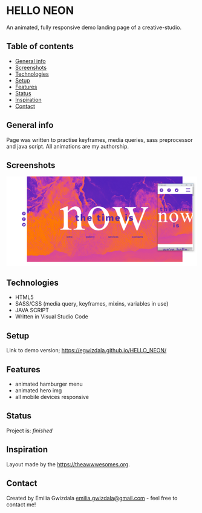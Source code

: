 # HELLO NEON
An animated, fully responsive demo landing page of a creative-studio. 

## Table of contents
* [General info](#general-info)
* [Screenshots](#screenshots)
* [Technologies](#technologies)
* [Setup](#setup)
* [Features](#features)
* [Status](#status)
* [Inspiration](#inspiration)
* [Contact](#contact)

## General info
Page was written to practise keyframes, media queries, sass preprocessor and java script. All animations are my authorship.

## Screenshots
![Hello_neon](./assets/Hello_neon.png)

## Technologies
* HTML5
* SASS/CSS (media query, keyframes, mixins, variables in use)
* JAVA SCRIPT
* Written in Visual Studio Code

## Setup
Link to demo version;
https://egwizdala.github.io/HELLO_NEON/

## Features
* animated hamburger menu
* animated hero img
* all mobile devices responsive

## Status
Project is: _finished_

## Inspiration
Layout made by the https://theawwwesomes.org.

## Contact
Created by Emilia Gwizdala emilia.gwizdala@gmail.com - feel free to contact me!
